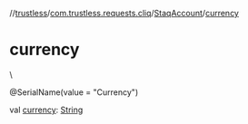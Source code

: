 //[trustless](../../../index.md)/[com.trustless.requests.cliq](../index.md)/[StaqAccount](index.md)/[currency](currency.md)

# currency

\

@SerialName(value = &quot;Currency&quot;)

val [currency](currency.md): [String](https://kotlinlang.org/api/latest/jvm/stdlib/kotlin/-string/index.html)
